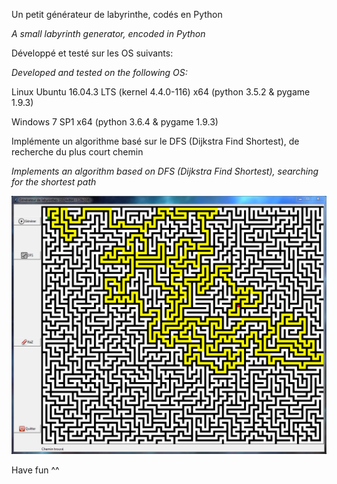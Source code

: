 Un petit générateur de labyrinthe, codés en Python

*A small labyrinth generator, encoded in Python*

Développé et testé sur les OS suivants:

*Developed and tested on the following OS:*

Linux Ubuntu 16.04.3 LTS (kernel 4.4.0-116) x64 (python 3.5.2 & pygame 1.9.3)

Windows 7 SP1 x64 (python 3.6.4 & pygame 1.9.3)


Implémente un algorithme basé sur le DFS (Dijkstra Find Shortest), de recherche du plus court chemin

*Implements an algorithm based on DFS (Dijkstra Find Shortest), searching for the shortest path*

![alt tag](https://github.com/LesConcepteursAssocies/gen-laby/blob/master/screenshot.png "gen-laby")

Have fun ^^